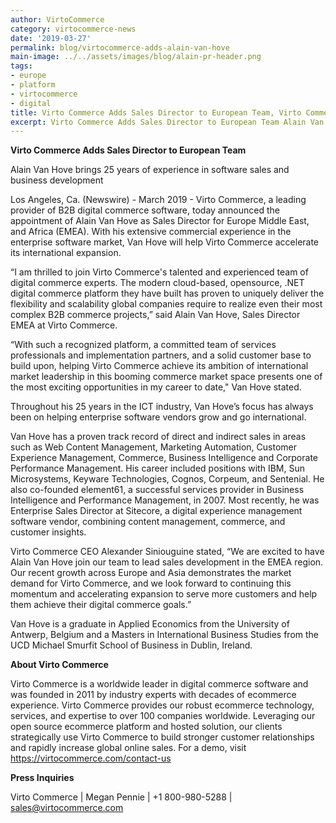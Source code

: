```yaml
---
author: VirtoCommerce 
category: virtocommerce-news 
date: '2019-03-27'
permalink: blog/virtocommerce-adds-alain-van-hove 
main-image: ../../assets/images/blog/alain-pr-header.png 
tags:
- europe 
- platform 
- virtocommerce 
- digital 
title: Virto Commerce Adds Sales Director to European Team, Virto Commerce adds Alain Van Hove to Team
excerpt: Virto Commerce Adds Sales Director to European Team Alain Van Hove brings 25 years of experience in software sales and business development
---
```


<p><strong>Virto Commerce Adds Sales Director to European Team</strong></p>
<p>Alain Van Hove brings 25 years of experience in software sales and business development</p>
<p>Los Angeles, Ca. (Newswire) - March 2019 - Virto Commerce, a leading provider of B2B digital commerce software, today announced the appointment of Alain Van Hove as Sales Director for Europe Middle East, and Africa (EMEA). With his extensive commercial experience in the enterprise software market, Van Hove will help Virto Commerce accelerate its international expansion.</p>
<p>&ldquo;I am thrilled to join Virto Commerce's talented and experienced team of digital commerce experts. The modern cloud-based, opensource, .NET digital commerce platform they have built has proven to uniquely deliver the flexibility and scalability global companies require to realize even their most complex B2B commerce projects,&rdquo; said Alain Van Hove, Sales Director EMEA at Virto Commerce.</p>
<p>&ldquo;With such a recognized platform, a committed team of services professionals and implementation partners, and a solid customer base to build upon, helping Virto Commerce achieve its ambition of international market leadership in this booming commerce market space presents one of the most exciting opportunities in my career to date," Van Hove stated.</p>
<p>Throughout his 25 years in the ICT industry, Van Hove&rsquo;s focus has always been on helping enterprise software vendors grow and go international.</p>
<p>Van Hove has a proven track record of direct and indirect sales in areas such as Web Content Management, Marketing Automation, Customer Experience Management, Commerce, Business Intelligence and Corporate Performance Management. His career included positions with IBM, Sun Microsystems, Keyware Technologies, Cognos, Corpeum, and Sentenial. He also co-founded element61, a successful services provider in Business Intelligence and Performance Management, in 2007. Most recently, he was Enterprise Sales Director at Sitecore, a digital experience management software vendor, combining content management, commerce, and customer insights.</p>
<p>Virto Commerce CEO Alexander Siniouguine stated, &ldquo;We are excited to have Alain Van Hove join our team to lead sales development in the EMEA region. Our recent growth across Europe and Asia demonstrates the market demand for Virto Commerce, and we look forward to continuing this momentum and accelerating expansion to serve more customers and help them achieve their digital commerce goals.&rdquo;</p>
<p>Van Hove is a graduate in Applied Economics from the University of Antwerp, Belgium and a Masters in International Business Studies from the UCD Michael Smurfit School of Business in Dublin, Ireland.</p>
<p><strong>About Virto Commerce</strong></p>
<p>Virto Commerce is a worldwide leader in digital commerce software and was founded in 2011 by industry experts with decades of ecommerce experience. Virto Commerce provides our robust ecommerce technology, services, and expertise to over 100 companies worldwide. Leveraging our open source ecommerce platform and hosted solution, our clients strategically use Virto Commerce to build stronger customer relationships and rapidly increase global online sales. For a demo, visit <a href="https://virtocommerce.com/contact-us">https://virtocommerce.com/contact-us</a></p>
<p><strong>Press Inquiries</strong></p>
<p>Virto Commerce | Megan Pennie | +1 800-980-5288 | <a href="mailto:sales@virtocommerce.com">sales@virtocommerce.com</a></p>
